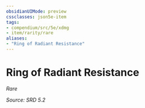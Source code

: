 ```yaml
---
obsidianUIMode: preview
cssclasses: json5e-item
tags:
- compendium/src/5e/xdmg
- item/rarity/rare
aliases: 
- "Ring of Radiant Resistance"
---
```

# Ring of Radiant Resistance
*Rare*  


*Source: SRD 5.2*